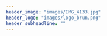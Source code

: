 ```yaml
---
header_image: "images/IMG_4133.jpg"
header_logo: "images/logo_brun.png"
header_subheadline: ""
---
```

